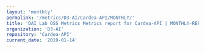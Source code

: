 ```yaml
---
layout: 'monthly'
permalink: '/metrics/D3-AI/Cardea-API/MONTHLY/'
title: 'DAI Lab OSS Metrics Metrics report for Cardea-API | MONTHLY-REPORT-2019-01-14'
organization: 'D3-AI'
repository: 'Cardea-API'
current_date: '2019-01-14'
---
```


